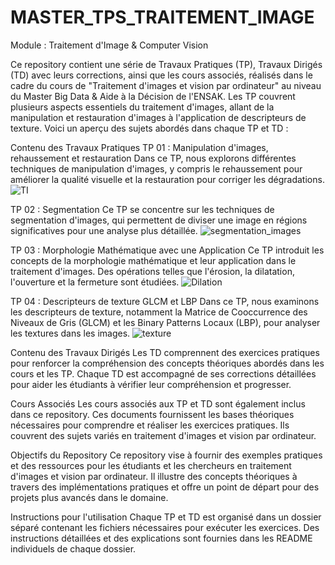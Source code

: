 # MASTER_TPS_TRAITEMENT_IMAGE
Module : Traitement d'Image &amp; Computer Vision

Ce repository contient une série de Travaux Pratiques (TP), Travaux Dirigés (TD) avec leurs corrections, ainsi que les cours associés, réalisés dans le cadre du cours de "Traitement d'images et vision par ordinateur" au niveau du Master Big Data & Aide à la Décision de l'ENSAK. Les TP couvrent plusieurs aspects essentiels du traitement d'images, allant de la manipulation et restauration d'images à l'application de descripteurs de texture. Voici un aperçu des sujets abordés dans chaque TP et TD :

Contenu des Travaux Pratiques
TP 01 : Manipulation d'images, rehaussement et restauration
Dans ce TP, nous explorons différentes techniques de manipulation d'images, y compris le rehaussement pour améliorer la qualité visuelle et la restauration pour corriger les dégradations.
![TI](https://github.com/akramelbasri/MASTER_TPS_TRAITEMENT_IMAGE/assets/81409329/f4b4d808-8297-4c2b-a29a-436f76a28e68)

TP 02 : Segmentation
Ce TP se concentre sur les techniques de segmentation d'images, qui permettent de diviser une image en régions significatives pour une analyse plus détaillée.
![segmentation_images](https://github.com/akramelbasri/MASTER_TPS_TRAITEMENT_IMAGE/assets/81409329/8a8e4359-10a8-4d0e-8b8a-ae5de5b7c990)

TP 03 : Morphologie Mathématique avec une Application
Ce TP introduit les concepts de la morphologie mathématique et leur application dans le traitement d'images. Des opérations telles que l'érosion, la dilatation, l'ouverture et la fermeture sont étudiées.
![Dilation](https://github.com/akramelbasri/MASTER_TPS_TRAITEMENT_IMAGE/assets/81409329/4e25d4e0-1322-435b-a250-309a4ed335b1)

TP 04 : Descripteurs de texture GLCM et LBP
Dans ce TP, nous examinons les descripteurs de texture, notamment la Matrice de Cooccurrence des Niveaux de Gris (GLCM) et les Binary Patterns Locaux (LBP), pour analyser les textures dans les images.
![texture](https://github.com/akramelbasri/MASTER_TPS_TRAITEMENT_IMAGE/assets/81409329/a1bc902d-39ce-4d45-b70b-50339493070e)

Contenu des Travaux Dirigés
Les TD comprennent des exercices pratiques pour renforcer la compréhension des concepts théoriques abordés dans les cours et les TP. Chaque TD est accompagné de ses corrections détaillées pour aider les étudiants à vérifier leur compréhension et progresser.

Cours Associés
Les cours associés aux TP et TD sont également inclus dans ce repository. Ces documents fournissent les bases théoriques nécessaires pour comprendre et réaliser les exercices pratiques. Ils couvrent des sujets variés en traitement d'images et vision par ordinateur.

Objectifs du Repository
Ce repository vise à fournir des exemples pratiques et des ressources pour les étudiants et les chercheurs en traitement d'images et vision par ordinateur. Il illustre des concepts théoriques à travers des implémentations pratiques et offre un point de départ pour des projets plus avancés dans le domaine.

Instructions pour l'utilisation
Chaque TP et TD est organisé dans un dossier séparé contenant les fichiers nécessaires pour exécuter les exercices. Des instructions détaillées et des explications sont fournies dans les README individuels de chaque dossier.
